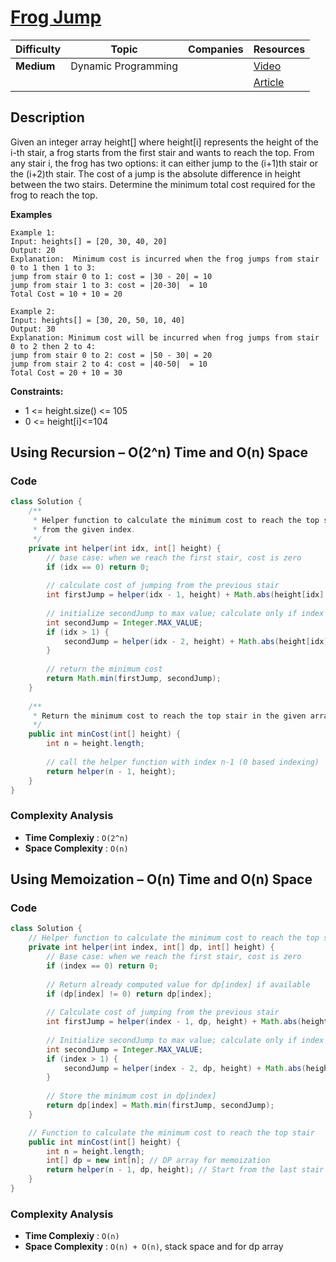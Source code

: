 # [Frog Jump](https://www.geeksforgeeks.org/problems/geek-jump/1)

| Difficulty | Topic               | Companies | Resources   |
| ---------- | ------------------- | --------- | ----------- |
| **Medium** | Dynamic Programming |           | [Video](https://youtu.be/EgG3jsGoPvQ)   |
|            |                     |           | [Article](https://www.geeksforgeeks.org/minimum-cost-for-hopping-frog-to-reach-stair-n/) |

## Description
Given an integer array height[] where height[i] represents the height of the i-th stair, a frog starts from the first stair and wants to reach the top. From any stair i, the frog has two options: it can either jump to the (i+1)th stair or the (i+2)th stair. The cost of a jump is the absolute difference in height between the two stairs. Determine the minimum total cost required for the frog to reach the top.

**Examples**

```
Example 1:
Input: heights[] = [20, 30, 40, 20] 
Output: 20
Explanation:  Minimum cost is incurred when the frog jumps from stair 0 to 1 then 1 to 3:
jump from stair 0 to 1: cost = |30 - 20| = 10
jump from stair 1 to 3: cost = |20-30|  = 10
Total Cost = 10 + 10 = 20
```

```
Example 2:
Input: heights[] = [30, 20, 50, 10, 40]
Output: 30
Explanation: Minimum cost will be incurred when frog jumps from stair 0 to 2 then 2 to 4:
jump from stair 0 to 2: cost = |50 - 30| = 20
jump from stair 2 to 4: cost = |40-50|  = 10
Total Cost = 20 + 10 = 30
```

**Constraints:**
- 1 <= height.size() <= 105
- 0 <= height[i]<=104

## Using Recursion – O(2^n) Time and O(n) Space

### Code
```java
class Solution {
    /**
     * Helper function to calculate the minimum cost to reach the top stair 
     * from the given index.
     */
    private int helper(int idx, int[] height) {
        // base case: when we reach the first stair, cost is zero
        if (idx == 0) return 0;
        
        // calculate cost of jumping from the previous stair
        int firstJump = helper(idx - 1, height) + Math.abs(height[idx] - height[idx - 1]);
        
        // initialize secondJump to max value; calculate only if index > 1
        int secondJump = Integer.MAX_VALUE;
        if (idx > 1) {
            secondJump = helper(idx - 2, height) + Math.abs(height[idx] - height[idx - 2]);
        }
        
        // return the minimum cost
        return Math.min(firstJump, secondJump);
    }
    
    /**
     * Return the minimum cost to reach the top stair in the given array of heights.
     */
    public int minCost(int[] height) {
        int n = height.length;
        
        // call the helper function with index n-1 (0 based indexing)
        return helper(n - 1, height);
    }
}
```

### Complexity Analysis

- **Time Complexiy** : `O(2^n)`
- **Space Complexity** : `O(n)`



## Using Memoization – O(n) Time and O(n) Space

### Code
```java
class Solution {
    // Helper function to calculate the minimum cost to reach the top stair
    private int helper(int index, int[] dp, int[] height) {
        // Base case: when we reach the first stair, cost is zero
        if (index == 0) return 0;
        
        // Return already computed value for dp[index] if available
        if (dp[index] != 0) return dp[index];
        
        // Calculate cost of jumping from the previous stair
        int firstJump = helper(index - 1, dp, height) + Math.abs(height[index] - height[index - 1]);
        
        // Initialize secondJump to max value; calculate only if index > 1
        int secondJump = Integer.MAX_VALUE;
        if (index > 1) {
            secondJump = helper(index - 2, dp, height) + Math.abs(height[index] - height[index - 2]);
        }
        
        // Store the minimum cost in dp[index]
        return dp[index] = Math.min(firstJump, secondJump);
    }

    // Function to calculate the minimum cost to reach the top stair
    public int minCost(int[] height) {
        int n = height.length;
        int[] dp = new int[n]; // DP array for memoization
        return helper(n - 1, dp, height); // Start from the last stair
    }
}
```

### Complexity Analysis

- **Time Complexiy** : `O(n)`
- **Space Complexity** : `O(n) + O(n)`, stack space and for dp array